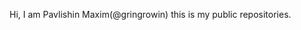 Hi, I am Pavlishin Maxim(@gringrowin) this is my public repositories.

<!---
gringrowin/gringrowin is a ✨ special ✨ repository because its `README.md` (this file) appears on your GitHub profile.
You can click the Preview link to take a look at your changes.
--->
